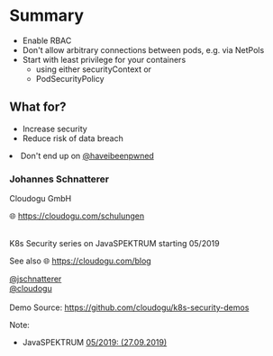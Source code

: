 # Summary

* Enable RBAC
* Don't allow arbitrary connections between pods, e.g. via NetPols   
* Start with least privilege for your containers
  * using either securityContext or
  * PodSecurityPolicy 



## What for?

* Increase security <!-- .element: class="fragment"  -->
* Reduce risk of data breach <!-- .element: class="fragment"  -->
<li class="fragment"> Don't end up on  <a href='https://twitter.com/haveibeenpwned' class="social" target="_blank"><i class='fab fa-twitter'></i>@haveibeenpwned</a> </li>  





<!-- .slide: data-background-image="images/title.svg"-->

### Johannes Schnatterer

Cloudogu GmbH

🌐  https://cloudogu.com/schulungen

<br/>
K8s Security series on JavaSPEKTRUM starting 05/2019

See also 🌐  https://cloudogu.com/blog

<a href='https://twitter.com/jschnatterer' class="social" target="_blank">
    <i class='fab fa-twitter'></i>
    @jschnatterer
</a>
<br/>
<a href='https://twitter.com/cloudogu' class="social" target="_blank">
    <i class='fab fa-twitter'></i>
    @cloudogu
</a>

<br/>
<br/>
Demo Source: 
<a href='https://github.com/cloudogu/k8s-security-demos' class="social" target="_blank">
    <i class='fab fa-github'></i>
    https://github.com/cloudogu/k8s-security-demos
</a>

Note: 
* JavaSPEKTRUM [05/2019: (27.09.2019)](https://www.sigs-datacom.de/fachzeitschriften/javaspektrum.html)